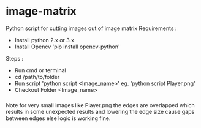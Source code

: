 # image-matrix
Python script for cutting images out of image matrix
Requirements :
- Install python 2.x or 3.x
- Install Opencv 'pip install opencv-python'

Steps :

- Run cmd or terminal
- cd /path/to/folder
- Run script 'python script <Image_name>' eg. 'python script Player.png'
- Checkout Folder <Image_name>

###
Note for very small images like Player.png the edges are overlapped which results in some unexpected results and lowering the edge size cause gaps between edges else logic is working fine.
